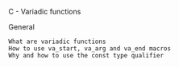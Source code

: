 C - Variadic functions

General

    What are variadic functions
    How to use va_start, va_arg and va_end macros
    Why and how to use the const type qualifier

